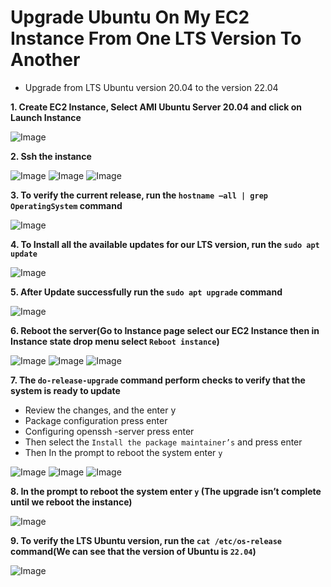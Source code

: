 # Upgrade Ubuntu On My EC2 Instance From One LTS Version To Another

-	Upgrade from LTS Ubuntu version 20.04 to the version 22.04

**1. Create EC2 Instance, Select AMI Ubuntu Server 20.04 and click on Launch Instance**

![Image](./images/Inplace-upgrade/1.png)

**2. Ssh the instance**

![Image](./images/Inplace-upgrade/2.png)
![Image](./images/Inplace-upgrade/3.png)
![Image](./images/Inplace-upgrade/4.png)

**3. To verify the current release, run the `hostname –all | grep OperatingSystem` command**

![Image](./images/Inplace-upgrade/5.png)

**4. To Install all the available updates for our LTS version, run the `sudo apt update`**

![Image](./images/Inplace-upgrade/6.png)

**5. After Update successfully run the `sudo apt upgrade` command**

![Image](./images/Inplace-upgrade/7.png)

**6. Reboot the server(Go to Instance page select our EC2 Instance then in Instance state drop menu select `Reboot instance`)**

![Image](./images/Inplace-upgrade/8.png)
![Image](./images/Inplace-upgrade/9.png)
![Image](./images/Inplace-upgrade/10.png)

**7. The `do-release-upgrade` command perform checks to verify that the system is ready to update** 
-	Review the changes, and the enter y
-	Package configuration press enter
-	Configuring openssh -server press enter
-	Then select the `Install the package maintainer’s` and press enter
-	Then In the prompt to reboot the system enter `y`

![Image](./images/Inplace-upgrade/11.png)
![Image](./images/Inplace-upgrade/12.png)
![Image](./images/Inplace-upgrade/13.png)

**8. In the prompt to reboot the system enter `y` (The upgrade isn’t complete until we reboot the instance)**

![Image](./images/Inplace-upgrade/14.png)

**9. To verify the LTS Ubuntu version, run the `cat /etc/os-release` command(We can see that the version of Ubuntu is `22.04`)**

![Image](./images/Inplace-upgrade/15.png)